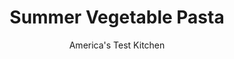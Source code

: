 ---
layout: ../../layouts/MarkdownPostLayout.astro
title: Summer Vegetable Pasta
author: America's Test Kitchen
pubDate: 2023-03-15
description: "A traditional French stew provides inspiration for a vegetable-laden summer pasta."
image_url: https://res.cloudinary.com/hksqkdlah/image/upload/ar_1:1,c_fill,dpr_2.0,f_auto,fl_lossy.progressive.strip_profile,g_faces:auto,q_auto:low,w_344/SFS_SummerVegetablePasta_41_lwonun
tags: ["Main Courses","Vegetables","Pasta","Vegetarian"]
calories: 2687
protein: 12
carbohydrates: 69
fats: 14
fiber: 6
ingredients: ["1 pound, eggplant, cut into ½-inch pieces","1 , large zucchini (about 12 ounces), quartered lengthwise and cut crosswise into ½-inch pieces","1 , onion, chopped","4 , garlic cloves, minced","2¾ teaspoons, table salt, plus salt for cooking pasta","¾ teaspoon, pepper","⅓ cup, extra-virgin olive oil, plus extra for drizzling","1 teaspoon, dried oregano","½ teaspoon, red pepper flakes","1 cup, canned crushed tomatoes","1 pound, mafaldine","½ cup, chopped fresh basil, divided","¼ cup, kalamata olives, chopped","2 tablespoons, capers, drained and chopped","Grated, ricotta salata or Parmesan cheese"]
serves: 6
time: "1¼ hours"
instructions: ["Combine eggplant, zucchini, onion, garlic, salt, and pepper in large bowl. Heat oil in 12-inch nonstick skillet over medium-high heat until shimmering. Add vegetable mixture (skillet will be full); cover; and cook, stirring occasionally, until eggplant has released its moisture, 14 to 16 minutes.","Uncover and add oregano and pepper flakes. Continue to cook, uncovered, stirring often, until eggplant is mostly broken down, about 10 minutes longer. Stir in tomatoes and cook until slightly thickened, about 3 minutes.","Meanwhile, bring 4 quarts water to boil in large pot. Add pasta and 1 tablespoon salt and cook, stirring occasionally, until al dente. Reserve 1 cup cooking water, then drain pasta and return it to pot.","Add ¼ cup basil, olives, capers, eggplant mixture, and ½ cup reserved cooking water to pasta and toss to combine. Adjust consistency with remaining ½ cup cooking water as needed. Season with salt and pepper to taste. Transfer to serving dish, top with remaining ¼ cup basil, and drizzle with extra oil as desired. Serve immediately with ricotta salata."]
nutrition: ["654 mg Potassium, K","205 mg Phosphorus, P","67 mg Calcium, Ca","2 mg Iron, Fe","74 mg Magnesium, Mg","683 mg Sodium, Na","1 mg Zinc, Zn","14 g Total lipid (fat)","2 mg Niacin","9 g Fatty acids, total monounsaturated","1 g Fatty acids, total polyunsaturated","17 mg Vitamin C, total ascorbic acid","2 g Fatty acids, total saturated","6 g Fiber, total dietary","54 µg Folate, food","8 g Sugars, total","25 µg Vitamin K (phylloquinone)","192 g Water","69 g Carbohydrate, by difference","54 µg Folate, DFE","12 g Protein","2 mg Vitamin E (alpha-tocopherol)","18 µg Vitamin A, RAE","447 kcal Energy","2687 calories"]
notes: "Avoid overly large eggplants and choose ones that are firm and seem heavy for their size; they should have glossy, vibrant skin without blemishes, bruises, or indentations. We like how the curved edges of mafaldine catch the sauce here, but you can substitute 1 pound of spaghetti or linguine."
---